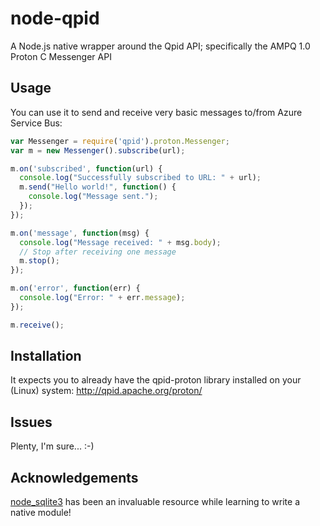 node-qpid
============

A Node.js native wrapper around the Qpid API; specifically the AMPQ 1.0 Proton C Messenger API

## Usage

You can use it to send and receive very basic messages to/from Azure Service Bus:

```javascript
var Messenger = require('qpid').proton.Messenger;
var m = new Messenger().subscribe(url);

m.on('subscribed', function(url) {
  console.log("Successfully subscribed to URL: " + url);
  m.send("Hello world!", function() {
    console.log("Message sent.");
  });
});

m.on('message', function(msg) {
  console.log("Message received: " + msg.body);
  // Stop after receiving one message
  m.stop();
});

m.on('error', function(err) {
  console.log("Error: " + err.message);
});

m.receive();
```

## Installation

It expects you to already have the qpid-proton library installed on your (Linux) system:
http://qpid.apache.org/proton/

## Issues

Plenty, I'm sure... :-)

## Acknowledgements

[node_sqlite3](https://github.com/developmentseed/node-sqlite3) has been an invaluable resource while learning to write a native module!
